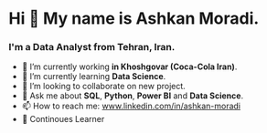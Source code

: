 # Hi 👋 My name is Ashkan Moradi. 
### I'm a Data Analyst from Tehran, Iran.
- 🔭 I’m currently working **in Khoshgovar (Coca-Cola Iran)**.
- 🌱 I’m currently learning **Data Science**.
- 👯 I’m looking to collaborate on new project.
- 💬 Ask me about **SQL**, **Python**, **Power BI** and **Data Science**.
- 📫 How to reach me: www.linkedin.com/in/ashkan-moradi
- 💪 Continoues Learner
<!--
**AshkanMoradi/AshkanMoradi** is a ✨ _special_ ✨ repository because its `README.md` (this file) appears on your GitHub profile.

Here are some ideas to get you started:

- 🔭 I’m currently working on ...
- 🌱 I’m currently learning ...
- 👯 I’m looking to collaborate on ...
- 🤔 I’m looking for help with ...
- 💬 Ask me about ...
- 📫 How to reach me: ...
- 😄 Pronouns: ...
- ⚡ Fun fact: ...
-->
